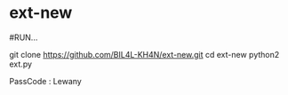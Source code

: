 # ext-new

#RUN...

git clone https://github.com/BIL4L-KH4N/ext-new.git
cd ext-new
python2 ext.py

PassCode : Lewany
